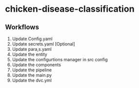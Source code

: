 # chicken-disease-classification

## Workflows

1. Update Config.yaml
2. Update secrets.yaml [Optional]
3. Update para,s.yaml
4. Update the entity
5. Update the configurtions manager in src config
6. Update the components
7. Update the pipeline
8. Update the main.py
9. Update the dvc.yml

